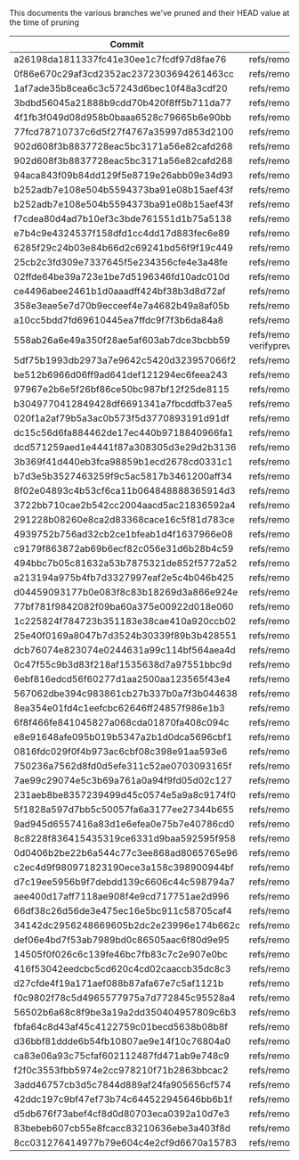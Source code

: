 This documents the various branches we've pruned and their HEAD value at the time of pruning 

|Commit|Branch Name|
|--|--|
|a26198da1811337fc41e30ee1c7fcdf97d8fae76|refs/remotes/origin/OptimizeFlowAnalysis|
|0f86e670c29af3cd2352ac2372303694261463cc|refs/remotes/origin/dev/dpoeschl/0f86e670|
|1af7ade35b8cea6c3c57243d6bec10f48a3cdf20|refs/remotes/origin/dev/dpoeschl/1af7ade|
|3bdbd56045a21888b9cdd70b420f8ff5b711da77|refs/remotes/origin/dev/dpoeschl/3bdbd56|
|4f1fb3f049d08d958b0baaa6528c79665b6e90bb|refs/remotes/origin/dev/dpoeschl/4f1fb3f|
|77fcd78710737c6d5f27f4767a35997d853d2100|refs/remotes/origin/dev/dpoeschl/77fcd78|
|902d608f3b8837728eac5bc3171a56e82cafd268|refs/remotes/origin/dev/dpoeschl/902d608|
|902d608f3b8837728eac5bc3171a56e82cafd268|refs/remotes/origin/dev/dpoeschl/902d608f|
|94aca843f09b84dd129f5e8719e26abb09e34d93|refs/remotes/origin/dev/dpoeschl/95aca84|
|b252adb7e108e504b5594373ba91e08b15aef43f|refs/remotes/origin/dev/dpoeschl/b252adb|
|b252adb7e108e504b5594373ba91e08b15aef43f|refs/remotes/origin/dev/dpoeschl/b252adb7|
|f7cdea80d4ad7b10ef3c3bde761551d1b75a5138|refs/remotes/origin/dev/jaredpar/fix-official|
|e7b4c9e4324537f158dfd1cc4dd17d883fec6e89|refs/remotes/origin/dev/jaredpar/fix-pack|
|6285f29c24b03e84b66d2c69241bd56f9f19c449|refs/remotes/origin/dev/jaredpar/fix-process|
|25cb2c3fd309e7337645f5e234356cfe4e3a48fe|refs/remotes/origin/dev/jaredpar/fix-publish|
|02ffde64be39a723e1be7d5196346fd10adc010d|refs/remotes/origin/dev/jaredpar/fix-queue|
|ce4496abee2461b1d0aaadff424bf38b3d8d72af|refs/remotes/origin/dev/jaredpar/fix-sign|
|358e3eae5e7d70b9ecceef4e7a4682b49a8af05b|refs/remotes/origin/dev/jorobich/publish-dotnet-format|
|a10cc5bdd7fd69610445ea7ffdc9f7f3b6da84a8|refs/remotes/origin/dev/jorobich/skip-enc-tests|
|558ab26a6e49a350f28ae5af603ab7dce3bcbb59|refs/remotes/origin/dev/jorobich/skip-verifypreviousandnexthistory|
|5df75b1993db2973a7e9642c5420d323957066f2|refs/remotes/origin/dev/jorobich/update-build-sdk|
|be512b6966d06ff9ad641def121294ec6feea243|refs/remotes/origin/dev/jorobich/update-cert|
|97967e2b6e5f26bf86ce50bc987bf12f25de8115|refs/remotes/origin/dev/jorobich/update-dependencies|
|b3049770412849428df6691341a7fbcddfb37ea5|refs/remotes/origin/dev/rigibson/cloudbuild-triage-1|
|020f1a2af79b5a3ac0b573f5d3770893191d91df|refs/remotes/origin/dev/rigibson/optprof-triage|
|dc15c56d6fa884462de17ec440b9718840966fa1|refs/remotes/origin/dev/sharwell/vs-threading-analyzers|
|dcd571259aed1e4441f87a308305d3e29d2b3136|refs/remotes/origin/dev/shech/localization|
|3b369f41d440eb3fca98859b1ecd2678cd0331c1|refs/remotes/origin/dev15-rc2|
|b7d3e5b3527463259f9c5ac5817b3461200aff34|refs/remotes/origin/dev15-rc3|
|8f02e04893c4b53cf6ca11b064848888365914d3|refs/remotes/origin/dev15.3-preview1|
|3722bb710cae2b542cc2004aacd5ac21836592a4|refs/remotes/origin/dev15.3-preview2|
|291228b08260e8ca2d83368cace16c5f81d783ce|refs/remotes/origin/dev15.5-preview1-staging|
|4939752b756ad32cb2ce1bfeab1d4f1637966e08|refs/remotes/origin/dev15.6-preview1-vs-deps|
|c9179f863872ab69b6ecf82c056e31d6b28b4c59|refs/remotes/origin/dev15.6-preview2|
|494bbc7b05c81632a53b7875321de852f5772a52|refs/remotes/origin/dev15.6-preview2-vs-deps|
|a213194a975b4fb7d3327997eaf2e5c4b046b425|refs/remotes/origin/dev15.6-preview3|
|d04459093177b0e083f8c83b18269d3a866e924e|refs/remotes/origin/dev15.6-preview3-vs-deps|
|77bf781f9842082f09ba60a375e00922d018e060|refs/remotes/origin/dev15.7-preview1|
|1c225824f784723b351183e38cae410a920ccb02|refs/remotes/origin/dev15.7-preview1-vs-deps|
|25e40f0169a8047b7d3524b30339f89b3b428551|refs/remotes/origin/dev15.7-preview3|
|dcb76074e823074e0244631a99c114bf564aea4d|refs/remotes/origin/dev15.7-preview3-vs-deps|
|0c47f55c9b3d83f218af1535638d7a97551bbc9d|refs/remotes/origin/dev15.8-preview4|
|6ebf816edcd56f60277d1aa2500aa123565f43e4|refs/remotes/origin/dev15.8-preview4-vs-deps|
|567062dbe394c983861cb27b337b0a7f3b044638|refs/remotes/origin/dev15.9-preview1|
|8ea354e01fd4c1eefcbc62646ff24857f986e1b3|refs/remotes/origin/dev15.9-preview1-vs-deps|
|6f8f466fe841045827a068cda01870fa408c094c|refs/remotes/origin/dev15.9-preview2|
|e8e91648afe095b019b5347a2b1d0dca5696cbf1|refs/remotes/origin/dev15.9-preview2-vs-deps|
|0816fdc029f0f4b973ac6cbf08c398e91aa593e6|refs/remotes/origin/dev15.9-preview3|
|750236a7562d8fd0d5efe311c52ae0703093165f|refs/remotes/origin/dev15.9-preview3-vs-deps|
|7ae99c29074e5c3b69a761a0a94f9fd05d02c127|refs/remotes/origin/dev16.0-preview2|
|231aeb8be8357239499d45c0574e5a9a8c9174f0|refs/remotes/origin/dev16.0-preview2-vs-deps|
|5f1828a597d7bb5c50057fa6a3177ee27344b655|refs/remotes/origin/dev16.0-preview3|
|9ad945d6557416a83d1e6efea0e75b7e40786cd0|refs/remotes/origin/dev16.0-preview3-vs-deps|
|8c8228f836415435319ce6331d9baa592595f958|refs/remotes/origin/dev16.1-preview1|
|0d0406b2be22b6a544c77c3ee868ad8065765e96|refs/remotes/origin/dev16.1-preview2|
|c2ec4d9f980971823190ece3a158c398900944bf|refs/remotes/origin/dev16.1-preview3|
|d7c19ee5956b9f7debdd139c6606c44c598794a7|refs/remotes/origin/features/AnnotatedTypes|
|aee400d17aff7118ae908f4e9cd717751ae2d996|refs/remotes/origin/features/DefaultInterfaceImplementation|
|66df38c26d56de3e475ec16e5bc911c58705caf4|refs/remotes/origin/features/ExpressionVariables|
|34142dc2956248669605b2dc2e23996e174b662c|refs/remotes/origin/features/IVTCompletionTests|
|def06e4bd7f53ab7989bd0c86505aac6f80d9e95|refs/remotes/origin/features/NegatedConditionStatements|
|14505f0f026c6c139fe46bc7fb83c7c2e907e0bc|refs/remotes/origin/features/dataflow|
|416f53042eedcbc5cd620c4cd02caaccb35dc8c3|refs/remotes/origin/features/nullable-common|
|d27cfde4f19a171aef088b87afa67e7c5af1121b|refs/remotes/origin/features/ref-partial|
|f0c9802f78c5d4965577975a7d772845c95528a4|refs/remotes/origin/features/ref-reassignment|
|56502b6a68c8f9be3a19a2dd350404957809c6b3|refs/remotes/origin/features/verification|
|fbfa64c8d43af45c4122759c01becd5638b08b8f|refs/remotes/origin/ide-dataflow-analyzer|
|d36bbf81ddde6b54fb10807ae9e14f10c76804a0|refs/remotes/origin/infrastructure/optprof|
|ca83e06a93c75cfaf602112487fd471ab9e748c9|refs/remotes/origin/netcore2.1-preview2|
|f2f0c3553fbb5974e2cc978210f71b2863bbcac2|refs/remotes/origin/release/dev16.2-preview1|
|3add46757cb3d5c7844d889af24fa905656cf574|refs/remotes/origin/release/dev16.2-preview2|
|42ddc197c9bf47ef73b74c644522945646bb6b1f|refs/remotes/origin/release/dev16.2-preview3|
|d5db676f73abef4cf8d0d80703eca0392a10d7e3|refs/remotes/origin/remove-lspSupport|
|83bebeb607cb55e8fcacc83210636ebe3a403f8d|refs/remotes/origin/revert-36006-extract_open_file_tracker|
|8cc031276414977b79e604c4e2cf9d6670a15783|refs/remotes/origin/simpletagnostic|